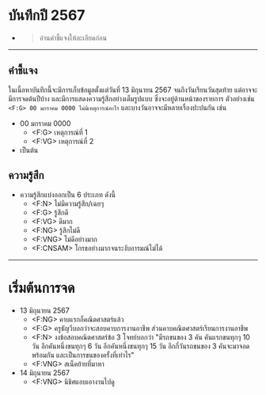 # บันทึกปี 2567
- >อ่านคำชี้แจงให้ละเอียดก่อน
---
## คำชี้แจง
ในเนี้อหาบันทึกนี้จะมีการเก็บข้อมูลตั้งแต่วันที่ 13 มิถุนายน 2567 จนถึงวันเรียนวันสุดท้าย แต่อาจจะมีการจดต้นปีบ้าง และมีการแสดงความรู้สึกอย่างเต็มรูปแบบ ซึ่งจะอยู่ด้านหน้าของรายการ ตัวอย่างเช่น ``` <F:G> 00 มกราคม 0000 ไม่มีเหตุการณ์อะไร```
และบางวันอาจจะมีหลายเรื่องปะปนกัน เช่น
- 00 มกราคม 0000
  - <F:G> เหตุการณ์ที่ 1
  - <F:VG> เหตุการณ์ที่ 2
- เป็นต้น
## ความรู้สึก
- ความรู้สึกแบ่งออกเป็น 6 ประเภท ดังนี้
  - <F:N> ไม่มีความรู้สึก/เฉยๆ
  - <F:G> รู้สึกดี
  - <F:VG> ดีมาก
  - <F:NG> รู้สึกไม่ดี
  - <F:VNG> ไม่ดีอย่างมาก
  - <F:CNSAM> โกรธอย่างมากจนระงับอารมณ์ไม่ได้
---
# เริ่มต้นการจด
- 13 มิถุนายน 2567
  - <F:NG> คาบแรกก็คณิตศาสตร์แล้ว
  - <F:G> ครูธัญวีบอกว่าจะสอบคาบการงานอาชีพ ส่วนคาบคณิตศาสตร์เรียนการงานอาชีพ
  - <F:N> งงข้อสอบคณิตศาสตร์ข้อ 3 โจทย์บอกว่า  "มีรถขนของ 3 คัน คันแรกขนทุกๆ 10 วัน อีกคันหนึ่งขนทุกๆ 6 วัน อีกคันหนึ่งขนทุกๆ 15 วัน อีกกี่วันรถขนของ 3 คันจะมาจอดพร้อมกัน และเป็นการขนของครั้งที่เท่าไร"
  - <F:VNG> สเน็คย้ายที่มาหา
- 14 มิถุนายน 2567
  - <F:VNG> นิธิศแอบเอางานไปดู
